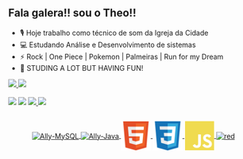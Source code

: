 ## Fala galera!! sou o Theo!!

- 🎙️ Hoje trabalho como técnico de som da Igreja da Cidade
- 💻 Estudando Análise e Desenvolvimento de sistemas
- ⚡ Rock | One Piece | Pokemon | Palmeiras | Run for my Dream
- 📗 STUDING A LOT BUT HAVING FUN!

<div>
  <a href="https://github.com/Conecttheo"> 
  <img height="180em" src="https://github-readme-stats.vercel.app/api?username=Conecttheo&show_icons=true&theme=tokyonight&include_all_commits=true&count_private=true"/>
  <img height="180em" src="https://github-readme-stats.vercel.app/api/top-langs/?username=Conecttheo&layout=compact&langs_count=16&theme=tokyonight"/>
</div>
<br>
<div>
   <a href="https://www.linkedin.com/in/theodoro-da-mata-bb479a256/" target="_blank"><img src="https://img.shields.io/badge/-LinkedIn-%230077B5?style=for-the-badge&logo=linkedin&logoColor=white" target="_blank"></a>
   <a href = "mailto:theodamata@gmail.com"><img src="https://img.shields.io/badge/Gmail-D14836?style=for-the-badge&logo=gmail&logoColor=white" target="_blank"></a>
   <a href = "https://twitter.com/Conecttheo"><img src="https://img.shields.io/badge/Twitter-1DA1F2?style=for-the-badge&logo=twitter&logoColor=white" target="_blank"</a>
   <a href = "https://www.instagram.com/theodoro.mata/"><img src="https://img.shields.io/badge/Instagram-E4405F?style=for-the-badge&logo=instagram&logoColor=white" target="_blank">
</div>

##

<div align="center" style="display: inline_block">
  <img align="center" alt="Ally-MySQL" height="60" width="60" src="https://cdn.jsdelivr.net/gh/devicons/devicon/icons/mysql/mysql-plain-wordmark.svg"/>
  <img align="center" alt="Ally-Java" height="60" width="60" src="https://cdn.jsdelivr.net/gh/devicons/devicon/icons/java/java-original-wordmark.svg" /> 
  <img align="center" alt="Ally-HTML" height="60" width="60" src="https://raw.githubusercontent.com/devicons/devicon/master/icons/html5/html5-original.svg">
  <img align="center" alt="Ally-CSS" height="60" width="60" src="https://raw.githubusercontent.com/devicons/devicon/master/icons/css3/css3-original.svg">
  <img align="center" alt="Ally-Js" height="60" width="60" src="https://raw.githubusercontent.com/devicons/devicon/master/icons/javascript/javascript-plain.svg">
  <img align="center" alt="red" height="60" width="60" src="https://media.tenor.com/X_xh7_GIN9YAAAAj/rojo-pokemon.gif">
           
          
</div>
